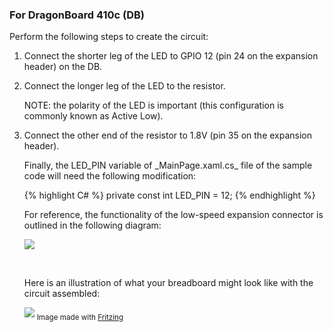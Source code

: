 <h3>For DragonBoard 410c (DB)</h3>

<p>Perform the following steps to create the circuit: </p>

<ol class="setup-content-list">
  <li>Connect the shorter leg of the LED to GPIO 12 (pin 24 on the expansion header) on the DB.</li>
  <li>
    <p>Connect the longer leg of the LED to the resistor.</p>
    <p>NOTE: the polarity of the LED is important (this configuration is commonly known as Active Low).</p>
  </li>
  <li>Connect the other end of the resistor to 1.8V (pin 35 on the expansion header).</li>
  
  <p>Finally, the LED_PIN variable of _MainPage.xaml.cs_ file of the sample code will need the following modification:</p>
  {% highlight C# %}
  private const int LED_PIN = 12;
  {% endhighlight %}
  <p>For reference, the functionality of the low-speed expansion connector is outlined in the following diagram:</p>
  <p><img src="{{site.baseurl}}/Resources/images/PinMappings/DB_Pinout.png" /></p>
  <br />
  <p>Here is an illustration of what your breadboard might look like with the circuit assembled:</p>
  <p><img src="{{site.baseurl}}/Resources/images/Blinky/breadboard_assembled_db_kit.png">
  <sub>Image made with <a href="http://fritzing.org/">Fritzing</a></sub></p>
</ol>